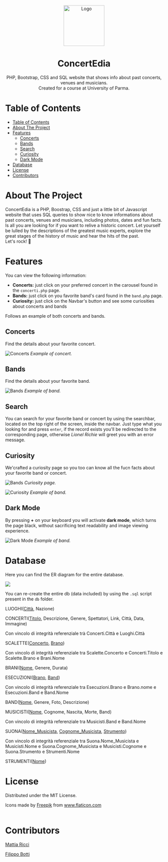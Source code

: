 <!-- PROJECT LOGO -->
  <br />
    <p align="center">
    <img src=".\immagini\guitar.png" alt="Logo" width="130" height="130">
  </a>
  <h1 align="center">ConcertEdia</h1>
  <p align="center">
    PHP, Bootstrap, CSS and SQL website that shows info about past concerts, venues and musicians. <br />
    Created for a course at University of Parma.
  </p>
  
  <!-- TABLE OF CONTENTS -->
  # Table of Contents
  
  - [Table of Contents](#table-of-contents)
  - [About The Project](#about-the-project)
  - [Features](#features)
    - [Concerts](#concerts)
    - [Bands](#bands)
    - [Search](#search)
    - [Curiosity](#curiosity)
    - [Dark Mode](#dark-mode)
  - [Database](#database)
  - [License](#license)
  - [Contributors](#contributors)

# About The Project

ConcertEdia is a PHP, Boostrap, CSS and just a little bit of Javascript website that uses SQL queries to show nice to know informations about past concerts, venues and musicians, including photos, dates and fun facts.
Is all you are looking for if you want to relive a historic concert. Let yourself be lulled by the descriptions of the greatest music experts, explore the great stages of the history of music and hear the hits of the past. <br />
Let's rock! 🎸

# Features

You can view the following information:

- **Concerts:** just click on your preferred concert in the carousel found in the `concerti.php` page.
- **Bands:** just click on you favorite band's card found in the `band.php` page.
- **Curiosity:** just click on the Navbar's button and see some curiosities about concerts and bands

Follows an example of both concerts and bands.

## Concerts

Find the details about your favorite concert.

<p>
	<img src="immagini\esempi\band_esempio.png" alt="Concerts">
	<em>Example of concert.</em>
</p>

## Bands

Find the details about your favorite band.

<p>
	<img src="immagini\esempi\concerto_esempio.png" alt="Bands">
	<em>Example of band.</em>
</p>

## Search

You can search for your favorite band or concert by using the searchbar, located on the top right of the screen, inside the navbar.
Just type what you looking for and press `enter`, if the record exists you'll be redirected to the corresponding page, otherwise _Lionel Richie_ will greet you with an error message.

## Curiosity

We'crafted a curiosity page so you too can know all the fucn facts about your favorite band or concert.
<p>
	<img src="immagini\esempi\curiosità_esempio.png" alt="Bands">
	<em>Curiosity page.</em>
</p>

<p>
	<img src="immagini\esempi\curiosity_esempio.png" alt="Curiosity">
	<em>Example of band.</em>
</p>

## Dark Mode

By pressing **+** on your keyboard you will activate **dark mode**, which turns the page black, without sacrificing text readability and image viewing experience.

<p>
	<img src="immagini\esempi\dark_mode_esempio.png" alt="Dark Mode">
	<em>Example of band.</em>
</p>

# Database

Here you can find the ER diagram for the entire database.

<img src="./db/Concertedia.png"></img>

You can re-create the entire db (data included) by using the `.sql` script present in the `db` folder.

LUOGHI(<ins>Città</ins>, Nazione)  


CONCERTI(<ins>Titolo</ins>, Descrizione, Genere, Spettatori, Link, Città, Data, Immagine)


Con vincolo di integrità referenziale trà Concerti.Città e Luoghi.Città


SCALETTE(<ins>Concerto</ins>, <ins>Brano</ins>)


Con vincolo di integrità referenziale tra Scalette.Concerto e Concerti.Titolo e Scalette.Brano e Brani.Nome


BRANI(<ins>Nome</ins>, Genere, Durata)


ESECUZIONI(<ins>Brano</ins>, <ins>Band</ins>)


Con vincolo di integrità referenziale tra Esecuzioni.Brano e Brano.nome e Esecuzioni.Band e Band.Nome


BAND(<ins>Nome</ins>, Genere, Foto, Descrizione)


MUSICISTI(<ins>Nome</ins>, </ins>Cognome</ins>, Nascita, Morte, Band)


Con vincolo di integrità referenziale tra Musicisti.Band e Band.Nome


SUONA(<ins>Nome_Musicista</ins>, <ins>Cognome_Musicista</ins>, <ins>Strumento</ins>)


Con vincolo di integrità referenziale tra Suona.Nome_Musicista e Musicisti.Nome e Suona.Cognome_Musicista e Musicisti.Cognome e Suona.Strumento e Strumenti.Nome


STRUMENTI(<ins>Nome</ins>)


# License

Distributed under the MIT License.

<div>Icons made by <a href="https://www.flaticon.com/authors/freepik" title="Freepik">Freepik</a> from <a href="https://www.flaticon.com/" 
title="Flaticon"> www.flaticon.com</a></div><br>

# Contributors

[Mattia Ricci](https://github.com/tiaringhio)

[Filippo Botti](https://github.com/FilippoBotti)

